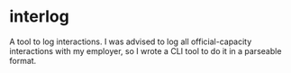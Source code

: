 # interlog

A tool to log interactions. I was advised to log all official-capacity interactions with my employer, so I wrote a CLI tool to do it in a parseable format.
